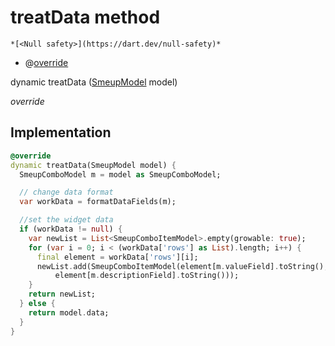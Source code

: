 


# treatData method




    *[<Null safety>](https://dart.dev/null-safety)*



- @[override](https://api.flutter.dev/flutter/dart-core/override-constant.html)

dynamic treatData
([SmeupModel](../../smeup_models_widgets_smeup_model/SmeupModel-class.md) model)

_override_






## Implementation

```dart
@override
dynamic treatData(SmeupModel model) {
  SmeupComboModel m = model as SmeupComboModel;

  // change data format
  var workData = formatDataFields(m);

  //set the widget data
  if (workData != null) {
    var newList = List<SmeupComboItemModel>.empty(growable: true);
    for (var i = 0; i < (workData['rows'] as List).length; i++) {
      final element = workData['rows'][i];
      newList.add(SmeupComboItemModel(element[m.valueField].toString(),
          element[m.descriptionField].toString()));
    }
    return newList;
  } else {
    return model.data;
  }
}
```







